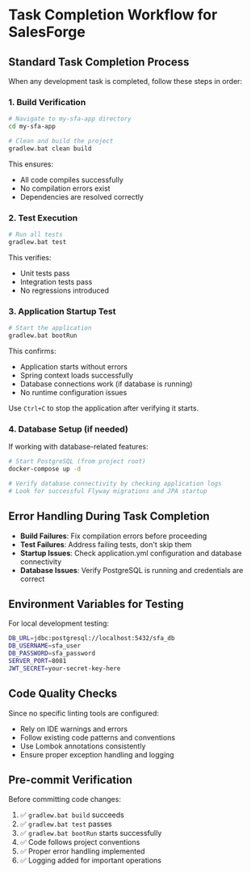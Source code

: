 # Task Completion Workflow for SalesForge

## Standard Task Completion Process
When any development task is completed, follow these steps in order:

### 1. Build Verification
```bash
# Navigate to my-sfa-app directory
cd my-sfa-app

# Clean and build the project
gradlew.bat clean build
```
This ensures:
- All code compiles successfully
- No compilation errors exist
- Dependencies are resolved correctly

### 2. Test Execution
```bash
# Run all tests
gradlew.bat test
```
This verifies:
- Unit tests pass
- Integration tests pass  
- No regressions introduced

### 3. Application Startup Test
```bash
# Start the application
gradlew.bat bootRun
```
This confirms:
- Application starts without errors
- Spring context loads successfully
- Database connections work (if database is running)
- No runtime configuration issues

Use `Ctrl+C` to stop the application after verifying it starts.

### 4. Database Setup (if needed)
If working with database-related features:
```bash
# Start PostgreSQL (from project root)
docker-compose up -d

# Verify database connectivity by checking application logs
# Look for successful Flyway migrations and JPA startup
```

## Error Handling During Task Completion
- **Build Failures**: Fix compilation errors before proceeding
- **Test Failures**: Address failing tests, don't skip them
- **Startup Issues**: Check application.yml configuration and database connectivity
- **Database Issues**: Verify PostgreSQL is running and credentials are correct

## Environment Variables for Testing
For local development testing:
```bash
DB_URL=jdbc:postgresql://localhost:5432/sfa_db
DB_USERNAME=sfa_user  
DB_PASSWORD=sfa_password
SERVER_PORT=8081
JWT_SECRET=your-secret-key-here
```

## Code Quality Checks
Since no specific linting tools are configured:
- Rely on IDE warnings and errors
- Follow existing code patterns and conventions
- Use Lombok annotations consistently
- Ensure proper exception handling and logging

## Pre-commit Verification
Before committing code changes:
1. ✅ `gradlew.bat build` succeeds
2. ✅ `gradlew.bat test` passes
3. ✅ `gradlew.bat bootRun` starts successfully
4. ✅ Code follows project conventions
5. ✅ Proper error handling implemented
6. ✅ Logging added for important operations
